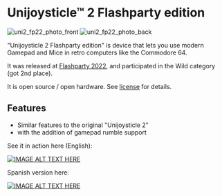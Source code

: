 # Unijoysticle™ 2 Flashparty edition

![uni2_fp22_photo_front]
![uni2_fp22_photo_back]

"Unijoysticle 2 Flashparty edition" is device that lets you use modern Gamepad and Mice in retro computers like the Commodore 64.

It was released at [Flashparty 2022][fp22], and participated in the Wild category (got 2nd place).

It is open source / open hardware. See [license][license] for details.

[uni2_fp22_photo_front]: https://lh3.googleusercontent.com/pw/AL9nZEWwl9LfHRdTLCAx-_AEvdTzfyh8dKM37Tx4ALL_nVvqGmzjFyikjOrpVs9gVVnc742Cd3jW4hfpiCNcet7N-1TbfPobJVSKfstmHDJkdQKA5kfeiOZ6xNkHnWtLZOzP8PlyLjyWv-Jc3LJPgv_p52jYBw=h320-no?authuser=0
[uni2_fp22_photo_back]: https://lh3.googleusercontent.com/pw/AL9nZEV8HZJ-RFJxoaLzKiQJpwYG8TqL1iyaMh4_SiOXLrdZMtfrDsye7F9Asim5IOzMKZ-E1rYljQr6Yd7qSW0YsZozYu0unx70Xs1pwmRZou1Y_hTUVONF2JnkHXPAHyCQjUJt76PZ_panurWHkvTMsxYQfw=h320-no?authuser=0
[fp22]: https://flashparty.rebelion.digital/


## Features

* Similar features to the original "Unijoysticle 2"
* with the addition of gamepad rumble support


See it in action here (English):

[![IMAGE ALT TEXT HERE](https://img.youtube.com/vi/vCj45OX43JE/0.jpg)](https://www.youtube.com/watch?v=vCj45OX43JE)


Spanish version here:

[![IMAGE ALT TEXT HERE](https://img.youtube.com/vi/0pEDP2tvvQc/0.jpg)](https://www.youtube.com/watch?v=0pEDP2tvvQc)


[license]: ../../LICENSE